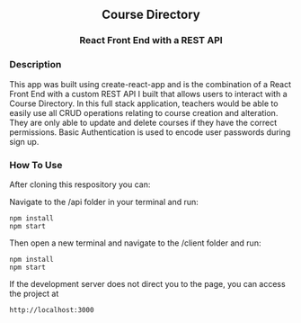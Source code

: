<div align="center">

## Course Directory
### React Front End with a REST API

</div>

### Description

This app was built using create-react-app and is the combination of a React Front End with a custom REST API I built that allows users to interact with a Course Directory.  In this full stack application, teachers would be able to easily use all CRUD operations relating to course creation and alteration.  They are only able to update and delete courses if they have the correct permissions.  Basic Authentication is used to encode user passwords during sign up.

### How To Use

After cloning this respository you can:

Navigate to the /api folder in your terminal and run:
```
npm install
npm start
```

Then open a new terminal and navigate to the /client folder and run:

```
npm install
npm start
```

If the development server does not direct you to the page, you can access the project at
```
http://localhost:3000
```
